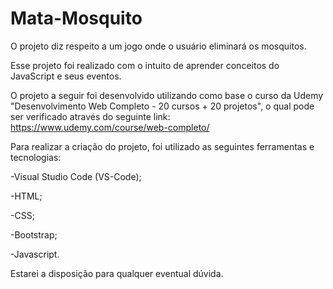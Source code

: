 # Mata-Mosquito

O projeto diz respeito a um jogo onde o usuário eliminará os mosquitos.

Esse projeto foi realizado com o intuito de aprender conceitos do JavaScript e seus eventos.

O projeto a seguir foi desenvolvido utilizando como base o curso da Udemy "Desenvolvimento Web Completo - 20 cursos + 20 projetos", o qual pode ser verificado através do seguinte link: https://www.udemy.com/course/web-completo/

Para realizar a criação do projeto, foi utilizado as seguintes ferramentas e tecnologias:

-Visual Studio Code (VS-Code);

-HTML;

-CSS;

-Bootstrap;

-Javascript.

Estarei a disposição para qualquer eventual dúvida.
